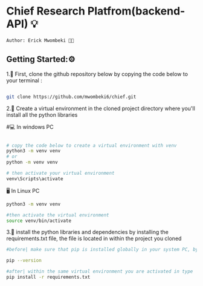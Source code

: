 # Chief Research Platfrom(backend-API) 💡

```bash
Author: Erick Mwombeki 👋🏾
```

## Getting Started:⚙️

1.🏏 First, clone the github repository below by copying the code below to your terminal :

```bash

git clone https://github.com/mwombeki6/chief.git


```

2.📌 Create a virtual environment in the cloned project directory where you'll install all the python libraries





#💻 In windows PC

```bash

# copy the code below to create a virtual environment with venv
python3 -m venv venv
# or
python -m venv venv

# then activate your virtual environment
venv\Scripts\activate
```

🖥️ In Linux PC

```bash
python3 -m venv venv

#then activate the virtual environment
source venv/bin/activate

```

3.🔔 install the python libraries and dependencies by installing the requirements.txt file, the file is located in within the project you cloned

```bash
#before| make sure that pip is installed globally in your system PC, by typing code below in your terminal

pip --version

#after| within the same virtual environment you are activated in type
pip install -r requirements.txt
```

